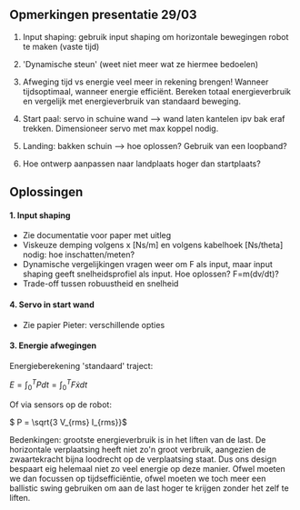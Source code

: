 ## Opmerkingen presentatie 29/03

1.  Input shaping: gebruik input shaping om horizontale bewegingen robot te maken (vaste tijd)

2. 'Dynamische steun' (weet niet meer wat ze hiermee bedoelen)

3. Afweging tijd vs energie veel meer in rekening brengen! Wanneer tijdsoptimaal, wanneer energie efficiënt. Bereken totaal energieverbruik en vergelijk met energieverbruik van standaard beweging.

4. Start paal: servo in schuine wand --> wand laten kantelen ipv bak eraf trekken. Dimensioneer servo met max koppel nodig.

5. Landing: bakken schuin --> hoe oplossen? Gebruik van een loopband? 

6. Hoe ontwerp aanpassen naar landplaats hoger dan startplaats?

## Oplossingen

#### 1. Input shaping
* Zie documentatie voor paper met uitleg
* Viskeuze demping volgens x [Ns/m] en volgens kabelhoek [Ns/theta] nodig: hoe inschatten/meten?
* Dynamische vergelijkingen vragen weer om F als input, maar input shaping geeft snelheidsprofiel als input. Hoe oplossen? F=m(dv/dt)?
* Trade-off tussen robuustheid en snelheid


#### 4. Servo in start wand
* Zie papier Pieter: verschillende opties

#### 3. Energie afwegingen

Energieberekening 'standaard' traject:

$E = \int ^T _0 P dt = \int ^T _0 F \dot{x} dt$

Of via sensors op de robot:

$ P = \sqrt{3 V_{rms} I_{rms}}$

Bedenkingen: grootste energieverbruik is in het liften van de last. De horizontale verplaatsing heeft niet zo'n groot verbruik, aangezien de zwaartekracht bijna loodrecht op de verplaatsing staat. Dus ons design bespaart eig helemaal niet zo veel energie op deze manier. Ofwel moeten we dan focussen op tijdsefficiëntie, ofwel moeten we toch meer een ballistic swing gebruiken om aan de last hoger te krijgen zonder het zelf te liften.